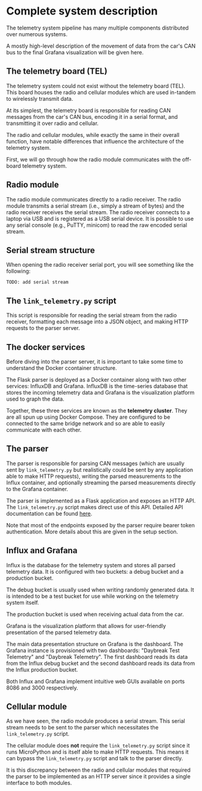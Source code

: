 # Complete system description 

The telemetry system pipeline has many multiple components distributed over numerous systems. 

A mostly high-level description of the movement of data from the car's CAN bus to the final Grafana visualization will be given here.

## The telemetry board (TEL)

The telemetry system could not exist without the telemetry board (TEL). This board houses the radio and cellular modules which are used in-tandem to wirelessly transmit data.

At its simplest, the telemetry board is responsible for reading CAN messages from the car's CAN bus, encoding it in a serial format, and transmitting it over radio and cellular.

The radio and cellular modules, while exactly the same in their overall function, have notable differences that influence the architecture of the telemetry system.

First, we will go through how the radio module communicates with the off-board telemetry system.

## Radio module

The radio module communicates directly to a radio receiver. The radio module transmits a serial stream (i.e., simply a stream of bytes) and the radio receiver receives the serial stream. The radio receiver connects to a laptop via USB and is registered as a USB serial device. It is possible to use any serial console (e.g., PuTTY, minicom) to read the raw encoded serial stream.

## Serial stream structure

When opening the radio receiver serial port, you will see something like the following:

```
TODO: add serial stream
```

## The `link_telemetry.py` script

This script is responsible for reading the serial stream from the radio receiver, formatting each message into a JSON object, and making HTTP requests to the parser server.

## The docker services

Before diving into the parser server, it is important to take some time to understand the Docker ccontainer structure.

The Flask parser is deployed as a Docker container along with two other services: InfluxDB and Grafana. InfluxDB is the time-series database that stores the incoming telemetry data and Grafana is the visualization platform used to graph the data.

Together, these three services are known as the **telemetry cluster**. They are all spun up using Docker Compose. They are configured to be connected to the same bridge network and so are able to easily communicate with each other.

## The parser

The parser is responsible for parsing CAN messages (which are usually sent by `link_telemetry.py` but realistically could be sent by any application able to make HTTP requests), writing the parsed measurements to the Influx container, and optionally streaming the parsed measurements directly to the Grafana container.

The parser is implemented as a Flask application and exposes an HTTP API. The `link_telemetry.py` script makes direct use of this API. Detailed API documentation can be found [here](/docs/API.md). 

Note that most of the endpoints exposed by the parser require bearer token authentication. More details about this are given in the setup section.

## Influx and Grafana

Influx is the database for the telemetry system and stores all parsed telemetry data. It is configured with two buckets: a debug bucket and a production bucket.

The debug bucket is usually used when writing randomly generated data. It is intended to be a test bucket for use while working on the telemetry system itself.

The production bucket is used when receiving actual data from the car. 

Grafana is the visualization platform that allows for user-friendly presentation of the parsed telemetry data. 

The main data presentation structure on Grafana is the dashboard. The Grafana instance is provisioned with two dashboards: "Daybreak Test Telemetry" and "Daybreak Telemetry". The first dashboard reads its data from the Influx debug bucket and the second dashboard reads its data from the Influx production bucket.

Both Influx and Grafana implement intuitive web GUIs available on ports 8086 and 3000 respectively.

## Cellular module

As we have seen, the radio module produces a serial stream. This serial stream needs to be sent to the parser which necessitates the `link_telemetry.py` script.

The cellular module does **not** require the `link_telemetry.py` script since it runs MicroPython and is itself able to make HTTP requests. This means it can bypass the `link_telemetry.py` script and talk to the parser directly.

It is this discrepancy between the radio and cellular modules that required the parser to be implemented as an HTTP server since it provides a single interface to both modules.

